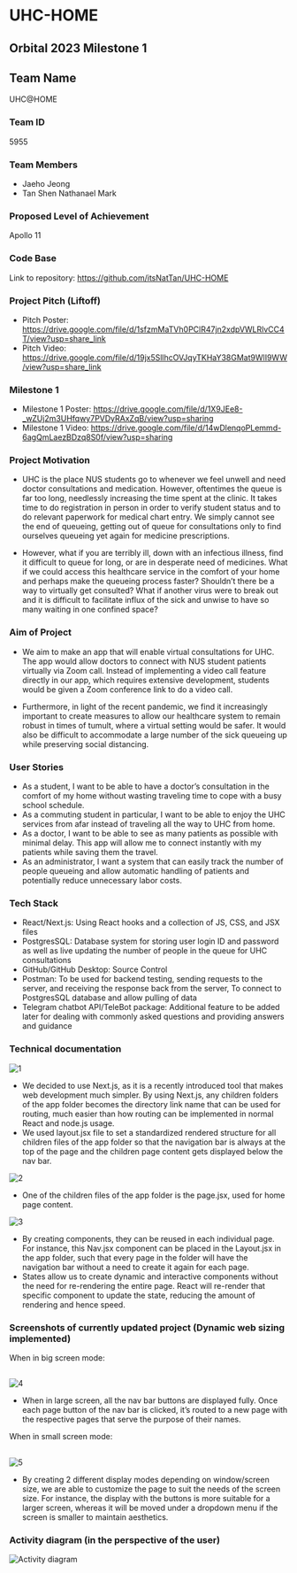 # UHC-HOME

## Orbital 2023 Milestone 1

## Team Name

UHC@HOME

### Team ID

5955

### Team Members

- Jaeho Jeong
- Tan Shen Nathanael Mark

### Proposed Level of Achievement

Apollo 11

### Code Base

Link to repository:
https://github.com/itsNatTan/UHC-HOME

### Project Pitch (Liftoff)

- Pitch Poster:
  https://drive.google.com/file/d/1sfzmMaTVh0PClR47jn2xdpVWLRlvCC4T/view?usp=share_link
- Pitch Video:
  https://drive.google.com/file/d/19jx5SllhcOVJqyTKHaY38GMat9WlI9WW/view?usp=share_link

### Milestone 1

- Milestone 1 Poster:
  https://drive.google.com/file/d/1X9JEe8-_wZUj2m3UHfqwy7PVDyRAxZqB/view?usp=sharing
- Milestone 1 Video:
  https://drive.google.com/file/d/14wDlenqoPLemmd-6agQmLaezBDzq8S0f/view?usp=sharing

### Project Motivation

- UHC is the place NUS students go to whenever we feel unwell and need doctor consultations and medication. However, oftentimes the queue is far too long, needlessly increasing the time spent at the clinic. It takes time to do registration in person in order to verify student status and to do relevant paperwork for medical chart entry. We simply cannot see the end of queueing, getting out of queue for consultations only to find ourselves queueing yet again for medicine prescriptions.

- However, what if you are terribly ill, down with an infectious illness, find it difficult to queue for long, or are in desperate need of medicines. What if we could access this healthcare service in the comfort of your home and perhaps make the queueing process faster? Shouldn’t there be a way to virtually get consulted? What if another virus were to break out and it is difficult to facilitate influx of the sick and unwise to have so many waiting in one confined space?

### Aim of Project

- We aim to make an app that will enable virtual consultations for UHC. The app would allow doctors to connect with NUS student patients virtually via Zoom call. Instead of implementing a video call feature directly in our app, which requires extensive development, students would be given a Zoom conference link to do a video call.

- Furthermore, in light of the recent pandemic, we find it increasingly important to create measures to allow our healthcare system to remain robust in times of tumult, where a virtual setting would be safer. It would also be difficult to accommodate a large number of the sick queueing up while preserving social distancing.

### User Stories

- As a student, I want to be able to have a doctor’s consultation in the comfort of my home without wasting traveling time to cope with a busy school schedule.
- As a commuting student in particular, I want to be able to enjoy the UHC services from afar instead of traveling all the way to UHC from home.
- As a doctor, I want to be able to see as many patients as possible with minimal delay. This app will allow me to connect instantly with my patients while saving them the travel.
- As an administrator, I want a system that can easily track the number of people queueing and allow automatic handling of patients and potentially reduce unnecessary labor costs.

### Tech Stack

- React/Next.js:
  Using React hooks and a collection of JS, CSS, and JSX files
- PostgresSQL:
  Database system for storing user login ID and password as well as live updating the number of people in the queue for UHC consultations
- GitHub/GitHub Desktop:
  Source Control
- Postman:
  To be used for backend testing, sending requests to the server, and receiving the response back from the server,
  To connect to PostgresSQL database and allow pulling of data
- Telegram chatbot API/TeleBot package:
  Additional feature to be added later for dealing with commonly asked questions and providing answers and guidance

### Technical documentation

![1](./public/assets/1.png)

- We decided to use Next.js, as it is a recently introduced tool that makes web development much simpler. By using Next.js, any children folders of the app folder becomes the directory link name that can be used for routing, much easier than how routing can be implemented in normal React and node.js usage.
- We used layout.jsx file to set a standardized rendered structure for all children files of the app folder so that the navigation bar is always at the top of the page and the children page content gets displayed below the nav bar.

![2](./public/assets/2.png)

- One of the children files of the app folder is the page.jsx, used for home page content.

![3](./public/assets/3.png)

- By creating components, they can be reused in each individual page. For instance, this Nav.jsx component can be placed in the Layout.jsx in the app folder, such that every page in the folder will have the navigation bar without a need to create it again for each page.
- States allow us to create dynamic and interactive components without the need for re-rendering the entire page. React will re-render that specific component to update the state, reducing the amount of rendering and hence speed.

### Screenshots of currently updated project (Dynamic web sizing implemented)

When in big screen mode:

##

![4](./public/assets/4.png)

- When in large screen, all the nav bar buttons are displayed fully.
  Once each page button of the nav bar is clicked, it’s routed to a new page with the respective pages that serve the purpose of their names.

When in small screen mode:

##

![5](./public/assets/5.png)

- By creating 2 different display modes depending on window/screen size, we are able to customize the page to suit the needs of the screen size. For instance, the display with the buttons is more suitable for a larger screen, whereas it will be moved under a dropdown menu if the screen is smaller to maintain aesthetics.

### Activity diagram (in the perspective of the user)

![Activity diagram](./public/assets/activityDiagram.png)
